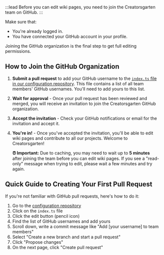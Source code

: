 :::lead
Before you can edit wiki pages, you need to join the Creatorsgarten team on GitHub.
:::

Make sure that:
- You're already logged in.
- You have connected your GitHub account in your profile.

Joining the GitHub organization is the final step to get full editing permissions.

## How to Join the GitHub Organization

1. **Submit a pull request** to add your GitHub username to the [`index.ts` file in our configuration repository](https://github.com/creatorsgarten/configuration/blob/main/index.ts). This file contains a list of all team members' GitHub usernames. You'll need to add yours to this list.

2. **Wait for approval** - Once your pull request has been reviewed and merged, you will receive an invitation to join the Creatorsgarten GitHub organization.

3. **Accept the invitation** - Check your GitHub notifications or email for the invitation and accept it.

4. **You're in!** - Once you've accepted the invitation, you'll be able to edit wiki pages and contribute to all our projects. Welcome to Creatorsgarten!

   **⏰ Important:** Due to caching, you may need to wait up to **5 minutes** after joining the team before you can edit wiki pages. If you see a "read-only" message when trying to edit, please wait a few minutes and try again.

## Quick Guide to Creating Your First Pull Request

If you're not familiar with GitHub pull requests, here's how to do it:

1. Go to the [configuration repository](https://github.com/creatorsgarten/configuration)
2. Click on the `index.ts` file
3. Click the edit button (pencil icon)
4. Find the list of GitHub usernames and add yours
5. Scroll down, write a commit message like "Add [your username] to team members"
6. Select "Create a new branch and start a pull request"
7. Click "Propose changes"
8. On the next page, click "Create pull request"